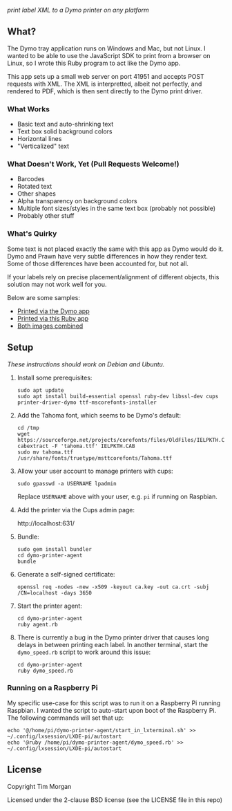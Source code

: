 _print label XML to a Dymo printer on any platform_

## What?

The Dymo tray application runs on Windows and Mac, but not Linux. I wanted to be able
to use the JavaScript SDK to print from a browser on Linux, so I wrote this Ruby program
to act like the Dymo app.

This app sets up a small web server on port 41951 and accepts POST requests with XML.
The XML is interpretted, albeit not perfectly, and rendered to PDF, which is then
sent directly to the Dymo print driver.

### What Works

* Basic text and auto-shrinking text
* Text box solid background colors
* Horizontal lines
* "Verticalized" text

### What Doesn't Work, Yet (Pull Requests Welcome!)

* Barcodes
* Rotated text
* Other shapes
* Alpha transparency on background colors
* Multiple font sizes/styles in the same text box (probably not possible)
* Probably other stuff

### What's Quirky

Some text is not placed exactly the same with this app as Dymo would do it. Dymo and Prawn have very subtle
differences in how they render text. Some of those differences have been accounted for, but not all.

If your labels rely on precise placement/alignment of different objects, this solution may not work well for you.

Below are some samples:

* [Printed via the Dymo app](https://github.com/seven1m/dymo-printer-agent/blob/master/samples/dymo.png)
* [Printed via this Ruby app](https://github.com/seven1m/dymo-printer-agent/blob/master/samples/us.png)
* [Both images combined](https://github.com/seven1m/dymo-printer-agent/blob/master/samples/overlay.png)

## Setup

_These instructions should work on Debian and Ubuntu._

1.  Install some prerequisites:

    ```
    sudo apt update
    sudo apt install build-essential openssl ruby-dev libssl-dev cups printer-driver-dymo ttf-mscorefonts-installer
    ```

1.  Add the Tahoma font, which seems to be Dymo's default:

    ```
    cd /tmp
    wget https://sourceforge.net/projects/corefonts/files/OldFiles/IELPKTH.CAB
    cabextract -F 'tahoma.ttf' IELPKTH.CAB
    sudo mv tahoma.ttf /usr/share/fonts/truetype/msttcorefonts/Tahoma.ttf
    ```

1.  Allow your user account to manage printers with cups:

    ```
    sudo gpasswd -a USERNAME lpadmin
    ```

    Replace `USERNAME` above with your user, e.g. `pi` if running on Raspbian.

1.  Add the printer via the Cups admin page:

    http://localhost:631/

1.  Bundle:

    ```
    sudo gem install bundler
    cd dymo-printer-agent
    bundle
    ```

1.  Generate a self-signed certificate:

    ```
    openssl req -nodes -new -x509 -keyout ca.key -out ca.crt -subj /CN=localhost -days 3650
    ```

1.  Start the printer agent:

    ```
    cd dymo-printer-agent
    ruby agent.rb
    ```

1.  There is currently a bug in the Dymo printer driver that causes long delays in between printing each label.
    In another terminal, start the `dymo_speed.rb` script to work around this issue:

    ```
    cd dymo-printer-agent
    ruby dymo_speed.rb
    ```

### Running on a Raspberry Pi

My specific use-case for this script was to run it on a Raspberry Pi running Raspbian. I wanted the script
to auto-start upon boot of the Raspberry Pi. The following commands will set that up:

```
echo '@/home/pi/dymo-printer-agent/start_in_lxterminal.sh' >> ~/.config/lxsession/LXDE-pi/autostart
echo '@ruby /home/pi/dymo-printer-agent/dymo_speed.rb' >> ~/.config/lxsession/LXDE-pi/autostart
```

## License

Copyright Tim Morgan

Licensed under the 2-clause BSD license (see the LICENSE file in this repo)
